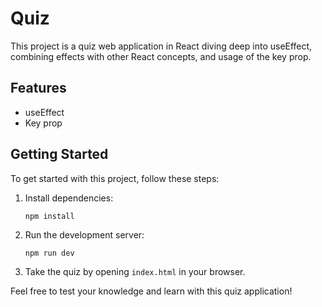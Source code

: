 # Quiz

This project is a quiz web application in React diving deep into useEffect, combining effects with other React concepts, and usage of the key prop.

## Features

- useEffect
- Key prop

## Getting Started

To get started with this project, follow these steps:

1. Install dependencies:
   ```
   npm install
   ```

2. Run the development server:
   ```
   npm run dev
   ```

3. Take the quiz by opening `index.html` in your browser.

Feel free to test your knowledge and learn with this quiz application!
